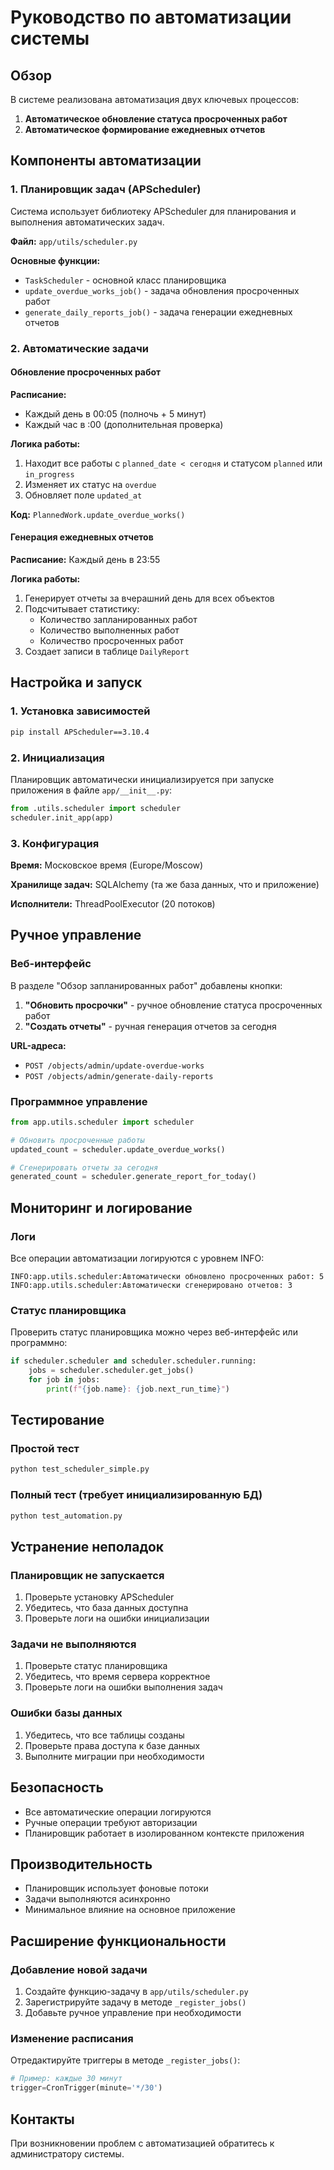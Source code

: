 # Руководство по автоматизации системы

## Обзор

В системе реализована автоматизация двух ключевых процессов:

1. **Автоматическое обновление статуса просроченных работ**
2. **Автоматическое формирование ежедневных отчетов**

## Компоненты автоматизации

### 1. Планировщик задач (APScheduler)

Система использует библиотеку APScheduler для планирования и выполнения автоматических задач.

**Файл:** `app/utils/scheduler.py`

**Основные функции:**
- `TaskScheduler` - основной класс планировщика
- `update_overdue_works_job()` - задача обновления просроченных работ
- `generate_daily_reports_job()` - задача генерации ежедневных отчетов

### 2. Автоматические задачи

#### Обновление просроченных работ

**Расписание:** 
- Каждый день в 00:05 (полночь + 5 минут)
- Каждый час в :00 (дополнительная проверка)

**Логика работы:**
1. Находит все работы с `planned_date < сегодня` и статусом `planned` или `in_progress`
2. Изменяет их статус на `overdue`
3. Обновляет поле `updated_at`

**Код:** `PlannedWork.update_overdue_works()`

#### Генерация ежедневных отчетов

**Расписание:** Каждый день в 23:55

**Логика работы:**
1. Генерирует отчеты за вчерашний день для всех объектов
2. Подсчитывает статистику:
   - Количество запланированных работ
   - Количество выполненных работ
   - Количество просроченных работ
3. Создает записи в таблице `DailyReport`

## Настройка и запуск

### 1. Установка зависимостей

```bash
pip install APScheduler==3.10.4
```

### 2. Инициализация

Планировщик автоматически инициализируется при запуске приложения в файле `app/__init__.py`:

```python
from .utils.scheduler import scheduler
scheduler.init_app(app)
```

### 3. Конфигурация

**Время:** Московское время (Europe/Moscow)

**Хранилище задач:** SQLAlchemy (та же база данных, что и приложение)

**Исполнители:** ThreadPoolExecutor (20 потоков)

## Ручное управление

### Веб-интерфейс

В разделе "Обзор запланированных работ" добавлены кнопки:

1. **"Обновить просрочки"** - ручное обновление статуса просроченных работ
2. **"Создать отчеты"** - ручная генерация отчетов за сегодня

**URL-адреса:**
- `POST /objects/admin/update-overdue-works`
- `POST /objects/admin/generate-daily-reports`

### Программное управление

```python
from app.utils.scheduler import scheduler

# Обновить просроченные работы
updated_count = scheduler.update_overdue_works()

# Сгенерировать отчеты за сегодня
generated_count = scheduler.generate_report_for_today()
```

## Мониторинг и логирование

### Логи

Все операции автоматизации логируются с уровнем INFO:

```
INFO:app.utils.scheduler:Автоматически обновлено просроченных работ: 5
INFO:app.utils.scheduler:Автоматически сгенерировано отчетов: 3
```

### Статус планировщика

Проверить статус планировщика можно через веб-интерфейс или программно:

```python
if scheduler.scheduler and scheduler.scheduler.running:
    jobs = scheduler.scheduler.get_jobs()
    for job in jobs:
        print(f"{job.name}: {job.next_run_time}")
```

## Тестирование

### Простой тест

```bash
python test_scheduler_simple.py
```

### Полный тест (требует инициализированную БД)

```bash
python test_automation.py
```

## Устранение неполадок

### Планировщик не запускается

1. Проверьте установку APScheduler
2. Убедитесь, что база данных доступна
3. Проверьте логи на ошибки инициализации

### Задачи не выполняются

1. Проверьте статус планировщика
2. Убедитесь, что время сервера корректное
3. Проверьте логи на ошибки выполнения задач

### Ошибки базы данных

1. Убедитесь, что все таблицы созданы
2. Проверьте права доступа к базе данных
3. Выполните миграции при необходимости

## Безопасность

- Все автоматические операции логируются
- Ручные операции требуют авторизации
- Планировщик работает в изолированном контексте приложения

## Производительность

- Планировщик использует фоновые потоки
- Задачи выполняются асинхронно
- Минимальное влияние на основное приложение

## Расширение функциональности

### Добавление новой задачи

1. Создайте функцию-задачу в `app/utils/scheduler.py`
2. Зарегистрируйте задачу в методе `_register_jobs()`
3. Добавьте ручное управление при необходимости

### Изменение расписания

Отредактируйте триггеры в методе `_register_jobs()`:

```python
# Пример: каждые 30 минут
trigger=CronTrigger(minute='*/30')
```

## Контакты

При возникновении проблем с автоматизацией обратитесь к администратору системы.
